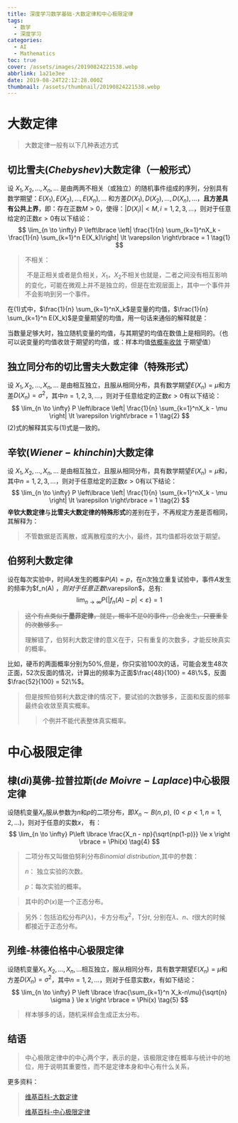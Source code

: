 ```yaml
---
title: 深度学习数学基础-大数定律和中心极限定律
tags:
  - 数学
  - 深度学习
categories:
  - AI
  - Mathematics
toc: true
cover: /assets/images/20190824221538.webp
abbrlink: 1a21e3ee
date: 2019-08-24T22:12:28.000Z
thumbnail: /assets/thumbnail/20190824221538.webp
---
```


# 大数定律

> 大数定律一般有以下几种表述方式

<!-- more -->

## 切比雪夫($Chebyshev$)大数定律（一般形式）

设 $X_1,X_2,\dots, X_n, \dots$ 是由两两不相关（或独立）的随机事件组成的序列，分别具有数学期望：$E(X_1),E(X_2),\dots,E(X_n)
,\dots$ 和方差$D(X_1),D(X_2),\dots,D(X_n),\dots$，**且方差具有公共上界**，即：存在正数$M\gt0$，使得：$|D(X_i)| \lt M,
i=1,2,3,\dots$，则对于任意给定的正数$\varepsilon \gt 0$有以下结论：
$$
\lim_{n \to \infty} P \left\lbrace \left| \frac{1}{n} \sum_{k=1}^nX_k - \frac{1}{n} \sum_{k=1}^n E(X_k)\right| \lt
\varepsilon \right\rbrace = 1
\tag{1}
$$

> 不相关：
>
> ​ 不是正相关或者是负相关，$X_1，X_2$不相关也就是，二者之间没有相互影响的变化，可能在微观上并不是独立的，但是在宏观层面上，其中一个事件并不会影响到另一个事件。

在$(1)$式中，$\frac{1}{n} \sum_{k=1}^nX_k$是变量的均值，$\frac{1}{n} \sum_{k=1}^n E(X_k)$是变量期望的均值，用一句话来通俗的解释就是：

>
当数量足够大时，独立随机变量的均值，与其期望的均值在数值上是相同的。（也可以说变量的均值收敛于期望的均值，或：样本均值[依概率收敛](https://zh.wikipedia.org/wiki/依概率收敛)
于期望值）

## 独立同分布的切比雪夫大数定律（特殊形式）

设 $X_1,X_2,\dots, X_n, \dots$ 是由相互独立，且服从相同分布，具有数学期望$E(X_n) = \mu$和方差$D(X_n)
=\sigma^2$，其中$n=1,2,3,\dots$，则对于任意给定的正数$\varepsilon \gt 0$有以下结论：
$$
\lim_{n \to \infty} P \left\lbrace \left| \frac{1}{n} \sum_{k=1}^nX_k - \mu \right| \lt \varepsilon \right\rbrace = 1
\tag{2}
$$
$(2)$式的解释其实与(1)式是一致的。

## 辛钦($Wiener-khinchin$)大数定律

设 $X_1,X_2,\dots, X_n, \dots$ 是由相互独立，且服从相同分布，具有数学期望$E(X_n) =
\mu$和，其中$n=1,2,3,\dots$，则对于任意给定的正数$\varepsilon \gt 0$有以下结论：
$$
\lim_{n \to \infty} P \left\lbrace \left| \frac{1}{n} \sum_{k=1}^nX_k - \mu \right| \lt \varepsilon \right\rbrace = 1
\tag{2}
$$
**辛钦大数定律**与**比雪夫大数定律的特殊形式**的差别在于，不再规定方差是否相同，其解释为：

> 不管数据是否离散，或离散程度的大小，最终，其均值都将收敛于期望。

## 伯努利大数定律

设在每次实验中，时间$A$发生的概率$P(A) = p$，在$n$次独立重复试验中，事件$A$发生的频率为$f_n(A)
$，则对于任意正数$\varepsilon$，总有:
$$
\lim_{n \to \infty} P \left\lbrace \left | f_n(A) -p \right | \lt \varepsilon \right \rbrace = 1
\tag{3}
$$

> ~~这个有点类似于**墨菲定律**，就是，概率不是$0$的事件，总会发生，只要重复的次数够多。~~
>
> 理解错了，伯努利大数定律的意义在于，只有重复的次数多，才能反映真实的概率。
>
>
比如，硬币的两面概率分别为$50\%$,但是，你只实验100次的话，可能会发生48次正面，52次反面的情况，计算出的频率为正面$\frac{48}{100} =
48\%$，反面$\frac{52}{100} = 52\%$。
>
> 但是按照伯努利大数定律的情况下，要试验的次数够多，正面和反面的频率最终会收敛至真实概率。
>
> > 个例并不能代表整体真实概率。

# 中心极限定律

## 棣($d\grave{i}$)莫佛-拉普拉斯($de\ Moivre - Laplace$)中心极限定律

设随机变量$X_n$服从参数为$n$和$p$的二项分布，即$X_n \sim B(n,p),\ (0 \lt p \lt 1, n=1,2,\dots )$，则对于任意的实数$x$， 有：
$$
\lim_{n \to \infty} P\left \lbrace \frac{X_n - np}{\sqrt{np(1-p)}} \le x \right \rbrace = \Phi(x)
\tag{4}
$$


> 二项分布又叫做伯努利分布$Binomial\ distribution$,其中的参数：
>
> $n$： 独立实验的次数。
>
> $p$：每次实验的概率。

> 其中的$\Phi(x)$是一个正态分布。

> 另外：包括泊松分布$P(\lambda)$，卡方分布$\chi^2$，T分$t$, 分别在$\lambda、n、t$很大的时候都接近于正态分布。

## 列维-林德伯格中心极限定律

设随机变量$X_1,X_2,\dots,X_n,\dots$相互独立，服从相同分布，具有数学期望$E(X_n) = \mu$和方差$D(X_n) =
\sigma^2$，其中$n=1,2,\dots$，则对于任意实数$x$，有如下结论：
$$
\lim_{n \to \infty} P \left \lbrace \frac{\sum_{k=1}^n X_k-n\mu}{\sqrt{n} \sigma } \le x \right \rbrace = \Phi(x)
\tag{5}
$$

> 样本够多的话，随机采样会生成正太分布。

## 结语

> 中心极限定律中的中心两个字，表示的是，该极限定律在概率与统计中的地位，用于说明其重要性，而不是定律本身和中心有什么关系，

更多资料：

> [维基百科-大数定律](https://zh.wikipedia.org/wiki/%E5%A4%A7%E6%95%B0%E5%AE%9A%E5%BE%8B)
>
> [维基百科-中心极限定律](https://zh.wikipedia.org/wiki/中心极限定理)
